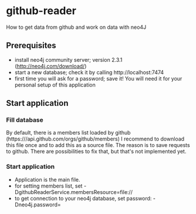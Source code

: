 # github-reader
How to get data from github and work on data with neo4J

## Prerequisites

* install neo4j community server; version 2.3.1 (http://neo4j.com/download/)
* start a new database; check it by calling http://localhost:7474
* first time you will ask for a password; save it! You will need it for your personal setup of this application


## Start application

### Fill database

By default, there is a members list loaded by github (https:///api.github.com/orgs/github/members)
I recommend to download this file once and to add this as a source file.
The reason is to save requests to github. There are possibilities to fix that, but that's not implemented yet.

### Start application

* Application is the main file.
* for setting members list, set -DgithubReaderService.membersResource=file://<YOURPATH>
* to get connection to your neo4j database, set password: -Dneo4j.password=<YOURPASSWORD>




